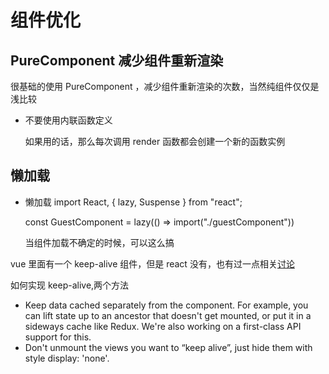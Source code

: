 # 组件优化

## PureComponent 减少组件重新渲染

很基础的使用 PureComponent ，减少组件重新渲染的次数，当然纯组件仅仅是浅比较

- 不要使用内联函数定义

  如果用的话，那么每次调用 render 函数都会创建一个新的函数实例

## 懒加载

- 懒加载 import React, { lazy, Suspense } from "react";

  const GuestComponent = lazy(() => import("./guestComponent"))

  当组件加载不确定的时候，可以这么搞

vue 里面有一个 keep-alive 组件，但是 react 没有，也有过一点相关[讨论](https://github.com/facebook/react/issues/12039)

如何实现 keep-alive,两个方法

- Keep data cached separately from the component. For example, you can lift state up to an ancestor that doesn't get mounted, or put it in a sideways cache like Redux. We're also working on a first-class API support for this.
- Don't unmount the views you want to “keep alive”, just hide them with style display: 'none'.
